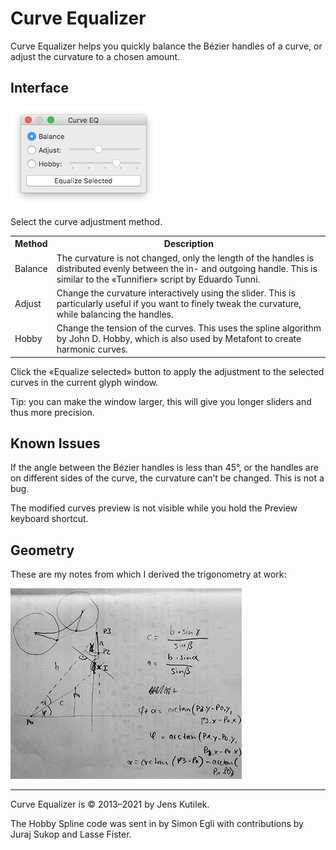 # Curve Equalizer

Curve Equalizer helps you quickly balance the Bézier handles of a curve, or adjust the curvature to a chosen amount.

## Interface

<img src="dialog.png" width="234" height="158" alt="">

Select the curve adjustment method.

<table>
	<tr>
		<th>Method</th>
		<th>Description</th>
	</tr>
	<tr>
		<td>Balance</td>
		<td>The curvature is not changed, only the length of the handles is distributed evenly between the in- and outgoing handle. This is similar to the «Tunnifier» script by Eduardo Tunni.</td>
	</tr>
	<tr>
		<td>Adjust</td>
		<td>Change the curvature interactively using the slider. This is particularly useful if you want to finely tweak the curvature, while balancing the handles.</td>
	</tr>
	<tr>
		<td>Hobby</td>
		<td>Change the tension of the curves. This uses the spline algorithm by John D. Hobby, which is also used by Metafont to create harmonic curves.</td>
	</tr>
</table>

Click the «Equalize selected» button to apply the adjustment to the selected curves in the current glyph window.

Tip: you can make the window larger, this will give you longer sliders and thus more precision.

## Known Issues

If the angle between the Bézier handles is less than 45°, or the handles are on different sides of the curve, the curvature can’t be changed. This is not a bug.

The modified curves preview is not visible while you hold the Preview keyboard shortcut.

## Geometry

These are my notes from which I derived the trigonometry at work:

<img src="geometry.jpg" width="370" height="305" alt="">

<hr>

Curve Equalizer is © 2013–2021 by Jens Kutilek.

The Hobby Spline code was sent in by Simon Egli with contributions by Juraj Sukop and Lasse Fister.

